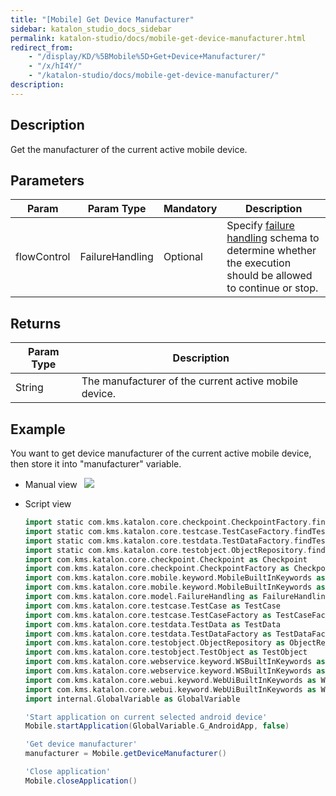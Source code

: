 ```yaml
---
title: "[Mobile] Get Device Manufacturer"
sidebar: katalon_studio_docs_sidebar
permalink: katalon-studio/docs/mobile-get-device-manufacturer.html
redirect_from:
    - "/display/KD/%5BMobile%5D+Get+Device+Manufacturer/"
    - "/x/hI4Y/"
    - "/katalon-studio/docs/mobile-get-device-manufacturer/"
description:
---
```

Description  
-------------

Get the manufacturer of the current active mobile device.

Parameters  
------------

| Param | Param Type | Mandatory | Description |
| --- | --- | --- | --- |
| flowControl | FailureHandling | Optional | Specify [failure handling](/x/qAAM) schema to determine whether the execution should be allowed to continue or stop. |

Returns
-------

| Param Type | Description |
| --- | --- |
| String | The manufacturer of the current active mobile device. |

Example 
--------

You want to get device manufacturer of the current active mobile device, then store it into "manufacturer" variable.

*   Manual view  
    ![](../../images/katalon-studio/docs/mobile-get-device-manufacturer/image2017-3-3-113A293A20.png)
*   Script view 

    ```groovy
    import static com.kms.katalon.core.checkpoint.CheckpointFactory.findCheckpoint
    import static com.kms.katalon.core.testcase.TestCaseFactory.findTestCase
    import static com.kms.katalon.core.testdata.TestDataFactory.findTestData
    import static com.kms.katalon.core.testobject.ObjectRepository.findTestObject
    import com.kms.katalon.core.checkpoint.Checkpoint as Checkpoint
    import com.kms.katalon.core.checkpoint.CheckpointFactory as CheckpointFactory
    import com.kms.katalon.core.mobile.keyword.MobileBuiltInKeywords as MobileBuiltInKeywords
    import com.kms.katalon.core.mobile.keyword.MobileBuiltInKeywords as Mobile
    import com.kms.katalon.core.model.FailureHandling as FailureHandling
    import com.kms.katalon.core.testcase.TestCase as TestCase
    import com.kms.katalon.core.testcase.TestCaseFactory as TestCaseFactory
    import com.kms.katalon.core.testdata.TestData as TestData
    import com.kms.katalon.core.testdata.TestDataFactory as TestDataFactory
    import com.kms.katalon.core.testobject.ObjectRepository as ObjectRepository
    import com.kms.katalon.core.testobject.TestObject as TestObject
    import com.kms.katalon.core.webservice.keyword.WSBuiltInKeywords as WSBuiltInKeywords
    import com.kms.katalon.core.webservice.keyword.WSBuiltInKeywords as WS
    import com.kms.katalon.core.webui.keyword.WebUiBuiltInKeywords as WebUiBuiltInKeywords
    import com.kms.katalon.core.webui.keyword.WebUiBuiltInKeywords as WebUI
    import internal.GlobalVariable as GlobalVariable

    'Start application on current selected android device'
    Mobile.startApplication(GlobalVariable.G_AndroidApp, false)

    'Get device manufacturer'
    manufacturer = Mobile.getDeviceManufacturer()

    'Close application'
    Mobile.closeApplication()


    ```